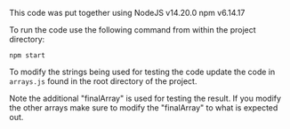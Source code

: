 This code was put together using
  NodeJS v14.20.0
  npm v6.14.17

To run the code use the following command from within the project directory:

`npm start`

To modify the strings being used for testing the code update the code in `arrays.js` found
  in the root directory of the project.

Note the additional "finalArray" is used for testing the result.  If you modify the other arrays
make sure to modify the "finalArray" to what is expected out.
